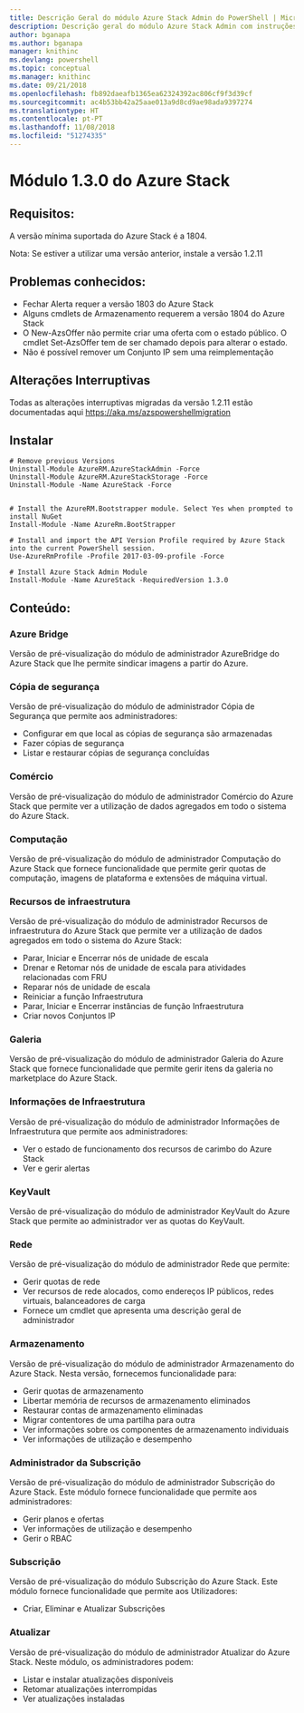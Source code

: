 ```yaml
---
title: Descrição Geral do módulo Azure Stack Admin do PowerShell | Microsoft Docs
description: Descrição geral do módulo Azure Stack Admin com instruções para instalação e configuração.
author: bganapa
ms.author: bganapa
manager: knithinc
ms.devlang: powershell
ms.topic: conceptual
ms.manager: knithinc
ms.date: 09/21/2018
ms.openlocfilehash: fb892daeafb1365ea62324392ac806cf9f3d39cf
ms.sourcegitcommit: ac4b53bb42a25aae013a9d8cd9ae98ada9397274
ms.translationtype: HT
ms.contentlocale: pt-PT
ms.lasthandoff: 11/08/2018
ms.locfileid: "51274335"
---
```

# <a name="azure-stack-module-130"></a>Módulo 1.3.0 do Azure Stack

## <a name="requirements"></a>Requisitos:
A versão mínima suportada do Azure Stack é a 1804.

Nota: Se estiver a utilizar uma versão anterior, instale a versão 1.2.11

## <a name="known-issues"></a>Problemas conhecidos:

- Fechar Alerta requer a versão 1803 do Azure Stack
- Alguns cmdlets de Armazenamento requerem a versão 1804 do Azure Stack
- O New-AzsOffer não permite criar uma oferta com o estado público. O cmdlet Set-AzsOffer tem de ser chamado depois para alterar o estado.
- Não é possível remover um Conjunto IP sem uma reimplementação

## <a name="breaking-changes"></a>Alterações Interruptivas
Todas as alterações interruptivas migradas da versão 1.2.11 estão documentadas aqui https://aka.ms/azspowershellmigration

## <a name="install"></a>Instalar
```
# Remove previous Versions
Uninstall-Module AzureRM.AzureStackAdmin -Force
Uninstall-Module AzureRM.AzureStackStorage -Force
Uninstall-Module -Name AzureStack -Force 


# Install the AzureRM.Bootstrapper module. Select Yes when prompted to install NuGet
Install-Module -Name AzureRm.BootStrapper

# Install and import the API Version Profile required by Azure Stack into the current PowerShell session.
Use-AzureRmProfile -Profile 2017-03-09-profile -Force

# Install Azure Stack Admin Module
Install-Module -Name AzureStack -RequiredVersion 1.3.0
```
## <a name="content"></a>Conteúdo:
### <a name="azure-bridge"></a>Azure Bridge
Versão de pré-visualização do módulo de administrador AzureBridge do Azure Stack que lhe permite sindicar imagens a partir do Azure.

### <a name="backup"></a>Cópia de segurança
Versão de pré-visualização do módulo de administrador Cópia de Segurança que permite aos administradores:
- Configurar em que local as cópias de segurança são armazenadas
- Fazer cópias de segurança
- Listar e restaurar cópias de segurança concluídas

### <a name="commerce"></a>Comércio
Versão de pré-visualização do módulo de administrador Comércio do Azure Stack que permite ver a utilização de dados agregados em todo o sistema do Azure Stack.

### <a name="compute"></a>Computação
Versão de pré-visualização do módulo de administrador Computação do Azure Stack que fornece funcionalidade que permite gerir quotas de computação, imagens de plataforma e extensões de máquina virtual.

### <a name="fabric"></a>Recursos de infraestrutura
Versão de pré-visualização do módulo de administrador Recursos de infraestrutura do Azure Stack que permite ver a utilização de dados agregados em todo o sistema do Azure Stack:
- Parar, Iniciar e Encerrar nós de unidade de escala
- Drenar e Retomar nós de unidade de escala para atividades relacionadas com FRU
- Reparar nós de unidade de escala
- Reiniciar a função Infraestrutura
- Parar, Iniciar e Encerrar instâncias de função Infraestrutura
- Criar novos Conjuntos IP


### <a name="gallery"></a>Galeria
Versão de pré-visualização do módulo de administrador Galeria do Azure Stack que fornece funcionalidade que permite gerir itens da galeria no marketplace do Azure Stack.

### <a name="infrastructure-insights"></a>Informações de Infraestrutura
Versão de pré-visualização do módulo de administrador Informações de Infraestrutura que permite aos administradores:
- Ver o estado de funcionamento dos recursos de carimbo do Azure Stack
- Ver e gerir alertas

### <a name="keyvault"></a>KeyVault
Versão de pré-visualização do módulo de administrador KeyVault do Azure Stack que permite ao administrador ver as quotas do KeyVault.

### <a name="network"></a>Rede
Versão de pré-visualização do módulo de administrador Rede que permite:
- Gerir quotas de rede
- Ver recursos de rede alocados, como endereços IP públicos, redes virtuais, balanceadores de carga
- Fornece um cmdlet que apresenta uma descrição geral de administrador

### <a name="storage"></a>Armazenamento
Versão de pré-visualização do módulo de administrador Armazenamento do Azure Stack.  Nesta versão, fornecemos funcionalidade para:
- Gerir quotas de armazenamento
- Libertar memória de recursos de armazenamento eliminados
- Restaurar contas de armazenamento eliminadas
- Migrar contentores de uma partilha para outra
- Ver informações sobre os componentes de armazenamento individuais
- Ver informações de utilização e desempenho

### <a name="subscription-admin"></a>Administrador da Subscrição
Versão de pré-visualização do módulo de administrador Subscrição do Azure Stack.  Este módulo fornece funcionalidade que permite aos administradores:
- Gerir planos e ofertas
- Ver informações de utilização e desempenho
- Gerir o RBAC

### <a name="subscription"></a>Subscrição
Versão de pré-visualização do módulo Subscrição do Azure Stack.  Este módulo fornece funcionalidade que permite aos Utilizadores:
- Criar, Eliminar e Atualizar Subscrições

### <a name="update"></a>Atualizar
Versão de pré-visualização do módulo de administrador Atualizar do Azure Stack.  Neste módulo, os administradores podem:
- Listar e instalar atualizações disponíveis
- Retomar atualizações interrompidas
- Ver atualizações instaladas

